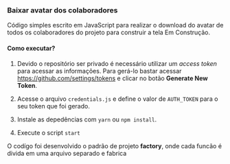 ### Baixar avatar dos colaboradores

Código simples escrito em JavaScript para realizar o download do avatar de todos os colaboradores do projeto para construir a tela Em Construção.

#### Como executar?
1. Devido o repositório ser privado é necessário utilizar um *access token* para acessar as informações. Para gerá-lo bastar acessar https://github.com/settings/tokens e clicar no botão **Generate New Token**. 

2. Acesse o arquivo `credentials.js` e define o valor de `AUTH_TOKEN` para o seu token que foi gerado.
3. Instale as depedências com `yarn` ou `npm install`.
4. Execute o script `start`

O codígo foi desenvolvido o padrão de projeto **factory**, onde cada funcão é divida em uma arquivo separado e fabrica 